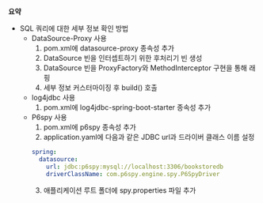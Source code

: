 **요약**
- SQL 쿼리에 대한 세부 정보 확인 방법
  - DataSource-Proxy 사용
    1. pom.xml에 datasource-proxy 종속성 추가
    2. DataSource 빈을 인터셉트하기 위한 후처리기 빈 생성
    3. DataSource 빈을 ProxyFactory와 MethodInterceptor 구현을 통해 래핑
    4. 세부 정보 커스터마이징 후 build() 호출
  - log4jdbc 사용
    1. pom.xml에 log4jdbc-spring-boot-starter 종속성 추가
  - P6spy 사용
    1. pom.xml에 p6spy 종속성 추가
    2. application.yaml에 다음과 같은 JDBC url과 드라이버 클래스 이름 설정
      ```yaml
      spring:
        datasource:
          url: jdbc:p6spy:mysql://localhost:3306/bookstoredb
          driverClassName: com.p6spy.engine.spy.P6SpyDriver
      ```
    3. 애플리케이션 루트 폴더에 spy.properties 파일 추가
